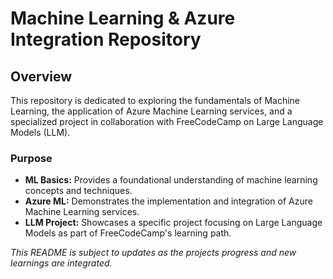 # Machine Learning & Azure Integration Repository

## Overview
This repository is dedicated to exploring the fundamentals of Machine Learning, the application of Azure Machine Learning services, and a specialized project in collaboration with FreeCodeCamp on Large Language Models (LLM).

### Purpose
- **ML Basics:** Provides a foundational understanding of machine learning concepts and techniques.
- **Azure ML:** Demonstrates the implementation and integration of Azure Machine Learning services.
- **LLM Project:** Showcases a specific project focusing on Large Language Models as part of FreeCodeCamp's learning path.

*This README is subject to updates as the projects progress and new learnings are integrated.*
